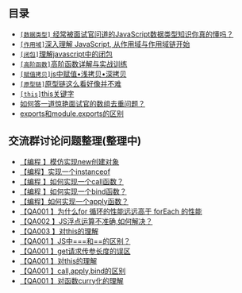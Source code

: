 ## 目录
- [`[数据类型]` 经常被面试官问道的JavaScript数据类型知识你真的懂吗？](/webframe/javascript/datatype.md)
- [`[作用域]`深入理解 JavaScript, 从作用域与作用域链开始](/webframe/javascript/scoped.md)
- [`[闭包]`理解javascript中的闭包](/webframe/javascript/closure.md)
- [`[高阶函数]`高阶函数详解与实战训练](/webframe/javascript/higherFunc.md)
- [`[赋值拷贝]`js中赋值•浅拷贝•深拷贝](/webframe/javascript/copy.md)
- [`[原型链]`原型链这么看好像并不难](/webframe/javascript/prototype.md)
- [`[this]`this关键字](/webframe/javascript/this.md)
- [如何答一道惊艳面试官的数组去重问题？](/webframe/javascript/unique.md)
- [exports和module.exports的区别](/webframe/javascript/exports.md)

## 交流群讨论问题整理(整理中)
- [【编程 】模仿实现new创建对象](/interview/rewriteJs.html#模仿实现new创建对象)
- [【编程】实现一个instanceof](/interview/rewriteJs.html#模仿实现instanceof)
- [【编程 】如何实现一个call函数？](/interview/rewriteJs.html#模仿实现call)
- [【编程 】如何实现一个bind函数？](/interview/rewriteJs.html#模仿实现bind)
- [【编程】如何实现一个apply函数？](/interview/rewriteJs.html#模仿实现apply)
- [【QA001 】为什么for 循环的性能远远高于 forEach 的性能](https://github.com/koala-coding/day-day-up/issues/23)
- [【QA002 】JS浮点运算不准确,如何解决？](https://github.com/koala-coding/day-day-up/issues/22)
- [【QA003 】对this的理解](/webframe/javascript/this) 
- [【QA001 】JS中===和==的区别？](http://www/inode.club)
- [【QA001 】get请求传参长度的误区](http://www/inode.club)
- [【QA001 】对this的理解](http://www/inode.club)
- [【QA001 】call,apply,bind的区别](http://www/inode.club)
- [【QA001 】对函数curry化的理解](http://www/inode.club)
